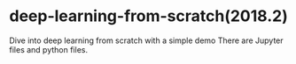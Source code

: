 # deep-learning-from-scratch(2018.2)
Dive into deep learning from scratch with a simple demo
There are Jupyter files and python files.
